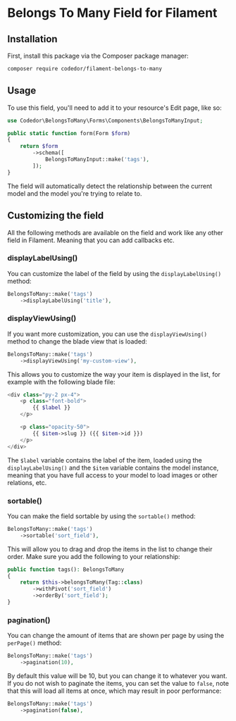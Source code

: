 # Belongs To Many Field for Filament

## Installation

First, install this package via the Composer package manager:

```bash
composer require codedor/filament-belongs-to-many
```

## Usage

To use this field, you'll need to add it to your resource's Edit page, like so:

```php
use Codedor\BelongsToMany\Forms\Components\BelongsToManyInput;

public static function form(Form $form)
{
    return $form
        ->schema([
            BelongsToManyInput::make('tags'),
        ]);
}
```

The field will automatically detect the relationship between the current model and the model you're trying to relate to.

## Customizing the field

All the following methods are available on the field and work like any other field in Filament.
Meaning that you can add callbacks etc.

### displayLabelUsing()

You can customize the label of the field by using the `displayLabelUsing()` method:

```php
BelongsToMany::make('tags')
    ->displayLabelUsing('title'),
```

### displayViewUsing()

If you want more customization, you can use the `displayViewUsing()` method to change the blade view that is loaded:

```php
BelongsToMany::make('tags')
    ->displayViewUsing('my-custom-view'),
```

This allows you to customize the way your item is displayed in the list, for example with the following blade file:

```php
<div class="py-2 px-4">
    <p class="font-bold">
        {{ $label }}
    </p>

    <p class="opacity-50">
        {{ $item->slug }} ({{ $item->id }})
    </p>
</div>
```

The `$label` variable contains the label of the item, loaded using the `displayLabelUsing()` and the `$item` variable contains the model instance, meaning that you have full access to your model to load images or other relations, etc.

### sortable()

You can make the field sortable by using the `sortable()` method:

```php
BelongsToMany::make('tags')
    ->sortable('sort_field'),
```

This will allow you to drag and drop the items in the list to change their order. Make sure you add the following to your relationship:

```php
public function tags(): BelongsToMany
{
    return $this->belongsToMany(Tag::class)
        ->withPivot('sort_field')
        ->orderBy('sort_field');
}
```

### pagination()

You can change the amount of items that are shown per page by using the `perPage()` method:

```php
BelongsToMany::make('tags')
    ->pagination(10),
```

By default this value will be 10, but you can change it to whatever you want.
If you do not wish to paginate the items, you can set the value to `false`, note that this will load all items at once, which may result in poor performance:

```php
BelongsToMany::make('tags')
    ->pagination(false),
```
